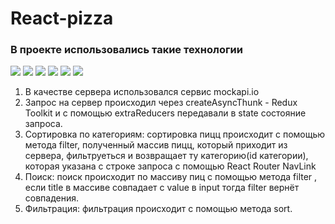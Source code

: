 # React-pizza

### В проекте использовались такие технологии
<img src="https://img.shields.io/badge/Sass(Scss)-black?style=for-the-badge&logo=Sass&logoColor=red"/> <img src="https://img.shields.io/badge/JavaScript-black?style=for-the-badge&logo=JavaScript&logoColor=red"/> <img src="https://img.shields.io/badge/React-black?style=for-the-badge&logo=React&logoColor=red"/> <img src="https://img.shields.io/badge/React Router 6-black?style=for-the-badge&logo=React Router&logoColor=red"/> <img src="https://img.shields.io/badge/Redux Toolkit-black?style=for-the-badge&logo=Redux&logoColor=red"/> <img src="https://img.shields.io/badge/Typescript-black?style=for-the-badge&logo=TYpescript&logoColor=red"/> 

1. В качестве сервера использовался сервис mockapi.io
2. Запрос на сервер происходил через createAsyncThunk - Redux Toolkit и с помощью extraReducers передавали в state состояние запроса.
3. Сортировка по категориям: сортировка пицц происходит с помощью метода filter, полученный массив пицц, который приходит из сервера, фильтруеться и возвращает ту категорию(id категории), которая указана с строке запроса с помощью React Router NavLink
4. Поиск: поиск происходит по массиву пиц с помощью метода filter , если title в массиве совпадает с value в input тогда filter вернёт совпадения.
5. Фильтрация: фильтрация происходит с помощью метода sort.  
